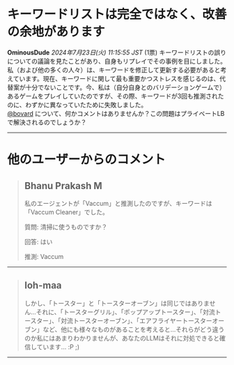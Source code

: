 # キーワードリストは完全ではなく、改善の余地があります
**OminousDude** *2024年7月23日(火) 11:15:55 JST* (1票)
キーワードリストの誤りについての議論を見たことがあり、自身もリプレイでその事例を目にしました。私（および他の多くの人々）は、キーワードを修正して更新する必要があると考えています。現在、キーワードに関して最も重要かつストレスを感じるのは、代替案が十分でないことです。今、私は（自分自身とのバリデーションゲームで）あるゲームをプレイしていたのですが、その際、キーワードが3回も推測されたのに、わずかに異なっていたために失敗しました。  
[@bovard](https://www.kaggle.com/bovard) について、何かコメントはありませんか？この問題はプライベートLBで解決されるのでしょうか？

---
 # 他のユーザーからのコメント
> ## Bhanu Prakash M
> 
> 私のエージェントが「Vaccum」と推測したのですが、キーワードは「Vaccum Cleaner」でした。
> 
> 質問: 清掃に使うものですか？  
> 
> 回答: はい  
> 
> 推測: Vaccum

---
> ## loh-maa
> 
> しかし、「トースター」と「トースターオーブン」は同じではありません…それに、「トースターグリル」、「ポップアップトースター」、「対流トースター」、「対流トースターオーブン」、「エアフライヤートースターオーブン」など、他にも様々なものがあることを考えると…それらがどう違うのか私にはあまりわかりませんが、あなたのLLMはそれに対処できると確信しています… :P ;)

---

